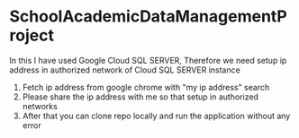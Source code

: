 # SchoolAcademicDataManagementProject

In this I have used Google Cloud SQL SERVER, Therefore we need setup ip address in authorized network of Cloud SQL SERVER instance

1. Fetch ip address from google chrome with "my ip address" search
2. Please share the ip address with me so that setup in authorized networks
3. After that you can clone repo locally and run the application without any error
